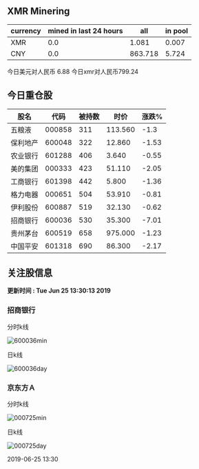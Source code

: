 ## XMR Minering

|currency|mined in last 24 hours|all|in pool|
|---|---|---|---|
|XMR|0.0|1.081|0.007|
|CNY|0.0|863.718|5.724|

今日美元对人民币 6.88	今日xmr对人民币799.24


## 今日重仓股 

|股名|代码|被持数|时价|涨跌%|
|---|---|---|---|---|
|五粮液|000858|311|113.560|-1.3|
|保利地产|600048|322|12.860|-1.53|
|农业银行|601288|406|3.640|-0.55|
|美的集团|000333|423|51.110|-2.05|
|工商银行|601398|442|5.800|-1.36|
|格力电器|000651|504|53.910|-0.81|
|伊利股份|600887|519|32.130|-0.62|
|招商银行|600036|530|35.300|-7.01|
|贵州茅台|600519|658|975.000|-1.23|
|中国平安|601318|690|86.300|-2.17|

## 关注股信息
**更新时间 : Tue Jun 25 13:30:13 2019**
### 招商银行 
分时k线

![600036min](http://image.sinajs.cn/newchart/min/n/sh600036.gif)

日k线

![600036day](http://image.sinajs.cn/newchart/daily/n/sh600036.gif)

### 京东方Ａ 
分时k线

![000725min](http://image.sinajs.cn/newchart/min/n/sz000725.gif)

日k线

![000725day](http://image.sinajs.cn/newchart/daily/n/sz000725.gif)

2019-06-25 13:30